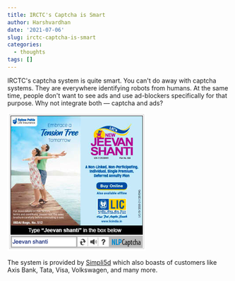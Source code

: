 ```yaml
---
title: IRCTC's Captcha is Smart
author: Harshvardhan
date: '2021-07-06'
slug: irctc-captcha-is-smart
categories:
  - thoughts
tags: []
---
```


IRCTC's captcha system is quite smart. You can't do away with captcha systems. They are everywhere identifying robots from humans. At the same time, people don't want to see ads and use ad-blockers specifically for that purpose. Why not integrate both — captcha and ads?

![irctc captcha](images/irctc.png)

The system is provided by [Simpli5d](https://nlpcaptcha.in/en/index.html) which also boasts of customers like Axis Bank, Tata, Visa, Volkswagen, and many more.
